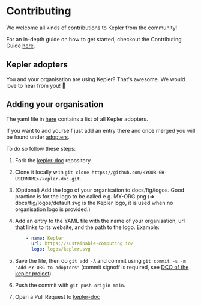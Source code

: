 # Contributing

We welcome all kinds of contributions to Kepler from the community!

For an in-depth guide on how to get started, checkout the Contributing Guide [here](https://github.com/sustainable-computing-io/kepler/blob/main/CONTRIBUTING.md).

## Kepler adopters

You and your organisation are using Kepler? That's awesome. We would love to hear from you! 💚

## Adding your organisation

The yaml file in [here](https://github.com/sustainable-computing-io/kepler-doc/tree/main/data/adopters.yaml) contains a list of all Kepler adopters.

If you want to add yourself just add an entry there and once merged you will be found under [adopters](https://sustainable-computing.io/project/adopters/).

To do so follow these steps:

1. Fork the [kepler-doc](https://github.com/sustainable-computing-io/kepler-doc) repository.
2. Clone it locally with `git clone https://github.com/<YOUR-GH-USERNAME>/kepler-doc.git`.
3. (Optional) Add the logo of your organisation to docs/fig/logos. Good practice is for the logo to be called e.g. MY-ORG.png (=> docs/fig/logos/default.svg is the Kepler logo, it is used when no organisation logo is provided.)
4. Add an entry to the YAML file with the name of your organisation, url that links to its website, and the path to the logo. Example:

    ```yaml
        - name: Kepler
          url: https://sustainable-computing.io/
          logo: logos/kepler.svg
    ```

5. Save the file, then do `git add -A` and commit using `git commit -s -m "Add MY-ORG to adopters"` (commit signoff is required, see [DCO of the kepler project](https://github.com/sustainable-computing-io/kepler/blob/main/DCO)).
6. Push the commit with `git push origin main`.
7. Open a Pull Request to [kepler-doc](https://github.com/sustainable-computing-io/kepler-doc)

